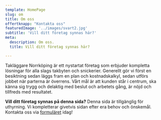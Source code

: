```yaml
---
template: HomePage
slug: om
title: Om oss
offertknapp: "Kontakta oss"
featuredImage: '../images/svart2.jpg'
subtitle: 'Vill ditt företag synnas här?'
meta:
  description: Om oss.
  title: Vill ditt företag synnas här?

---
```


Takläggare Norrköping är ett nystartat företag som erbjuder kompletta lösningar för alla slags takbyten och snickerier. Generellt gör vi först en besiktning sedan läggs fram en plan och kostnadskalkyl, sedan utförs jobbet när parterna är överrens.
Vårt mål är att kunden står i centrum, ska känna sig trygg och delaktig med beslut och arbetets gång, är nöjd och tillfreds med resultatet. 

**Vill ditt företag synnas på denna sida?** Denna sida är tillgänglig för uthyrning. Vi kompletterar givetvis sidan efter era behov och önskemål. Kontakta oss via [formuläret](/besiktning) idag!
